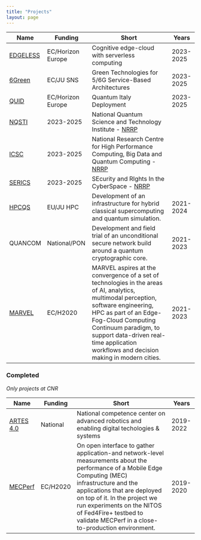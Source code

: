 ```yaml
---
title: "Projects"
layout: page
---
```


| Name                                                     | Funding           | Short                                                                                                                                                                                                                                                                                              | Years     |
| -------------------------------------------------------- | ----------------- | -------------------------------------------------------------------------------------------------------------------------------------------------------------------------------------------------------------------------------------------------------------------------------------------------- | --------- |
| [EDGELESS](https://edgeless-project.eu/)                 | EC/Horizon Europe | Cognitive edge-cloud with serverless computing                                                                                                                                                                                                                                                     | 2023-2025 |
| [6Green](https://www.6green.eu/)                         | EC/JU SNS         | Green Technologies for 5/6G Service-Based Architectures                                                                                                                                                                                                                                            | 2023-2025 |
| [QUID](https://quid-euroqci-italy.eu/)                   | EC/Horizon Europe | Quantum Italy Deployment                                                                                                                                                                                                                                                                           | 2023-2025 |
| [NQSTI](https://www.nqsti.it/)                           | 2023-2025         | National Quantum Science and Technology Institute - [NRRP](https://www.italiadomani.gov.it/content/sogei-ng/it/en/home.html)                                                                                                                                                                       |
| [ICSC](https://www.supercomputing-icsc.it/en/icsc-home/) | 2023-2025         | National Research Centre for High Performance Computing, Big Data and Quantum Computing - [NRRP](https://www.italiadomani.gov.it/content/sogei-ng/it/en/home.html)                                                                                                                                 |
| [SERICS](https://serics.eu/en/)                          | 2023-2025         | SEcurity and RIghts In the CyberSpace - [NRRP](https://www.italiadomani.gov.it/content/sogei-ng/it/en/home.html)                                                                                                                                                                                   |
| [HPCQS](https://hpcqs.eu/)                               | EU/JU HPC         | Development of an infrastructure for hybrid classical supercomputing and quantum simulation.                                                                                                                                                                                                       | 2021-2024 |
| QUANCOM                                                  | National/PON      | Development and field trial of an unconditional secure network build around a quantum cryptographic core.                                                                                                                                                                                          | 2021-2023 |
| [MARVEL](https://www.marvel-project.eu/)                 | EC/H2020          | MARVEL aspires at the convergence of a set of technologies in the areas of AI, analytics, multimodal perception, software engineering, HPC as part of an Edge-Fog-Cloud Computing Continuum paradigm, to support data-driven real-time application workflows and decision making in modern cities. | 2021-2023 |

### Completed

_Only projects at CNR_

| Name                                                         | Funding  | Short                                                                                                                                                                                                                                                                                                                           | Years     |
| ------------------------------------------------------------ | -------- | ------------------------------------------------------------------------------------------------------------------------------------------------------------------------------------------------------------------------------------------------------------------------------------------------------------------------------- | --------- |
| [ARTES 4.0](https://www.artes4.it/)                          | National | National competence center on advanced robotics and enabling digital techologies & systems                                                                                                                                                                                                                                      | 2019-2022 |
| [MECPerf](https://www.fed4fire.eu/demo-stories/oc6/mecperf/) | EC/H2020 | On open interface to gather application-and network-level measurements about the performance of a Mobile Edge Computing (MEC) infrastructure and the applications that are deployed on top of it. In the project we run experiments on the NITOS of Fed4Fire+ testbed to validate MECPerf in a close-to-production environment. | 2019-2020 |
